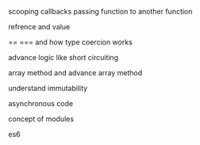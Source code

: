 scooping
callbacks
passing function to another function

refrence and value

== === and how type coercion works

advance logic like short circuiting

array method and advance array method

understand immutability

asynchronous code

concept of modules

es6